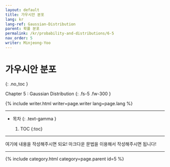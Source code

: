 ```yaml
---
layout: default
title: 가우시안 분포
lang: kr
lang-ref: Gaussian-Distribution
parent: 확률 분포
permalink: /kr/probability-and-distributions/6-5
nav_order: 5
writer: Minjeong-Yoo
---
```


# 가우시안 분포
{: .no_toc }

Chapter 5 : Gaussian Distribution
{: .fs-5 .fw-300 }


{% include writer.html writer=page.writer lang=page.lang %}

---

- 목차
    {: .text-gamma }

    1. TOC
    {:toc}

---

여기에 내용을 작성해주시면 되요! 마크다운 문법을 이용해서 작성해주시면 됩니다!

---
<!-- id = [page_num] -->
{% include category.html category=page.parent id=5 %}

```